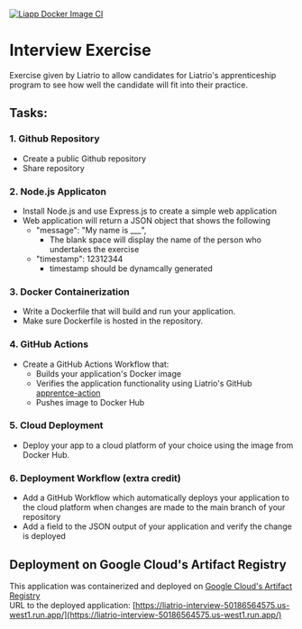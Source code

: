 [![Liapp Docker Image CI](https://github.com/MichaelDavisLiatrioInterview/Interview_Exercise/actions/workflows/docker_actions.yml/badge.svg?branch=master)](https://github.com/MichaelDavisLiatrioInterview/Interview_Exercise/actions/workflows/docker_actions.yml)

# Interview Exercise
Exercise given by Liatrio to allow candidates for Liatrio's apprenticeship program to see how well the candidate will fit into their practice.

## Tasks:
### 1. Github Repository
   * Create a public Github repository
   * Share repository
### 2. Node.js Applicaton
   * Install Node.js and use Express.js to create a simple web application
   * Web application will return a JSON object that shows the following
       - "message": "My name is ___",
           - The blank space will display the name of the person who undertakes the exercise
       - "timestamp": 12312344
           - timestamp should be dynamcally generated
### 3. Docker Containerization
   * Write a Dockerfile that will build and run your application.
   * Make sure Dockerfile is hosted in the repository.
### 4. GitHub Actions
   * Create a GitHub Actions Workflow that:
      - Builds your application's Docker image
      - Verifies the application functionality using Liatrio's GitHub [apprentce-action](https://github.com/liatrio/github-actions/tree/master/apprentice-action)
      - Pushes image to Docker Hub
### 5. Cloud Deployment
   * Deploy your app to a cloud platform of your choice using the image from Docker Hub.
### 6. Deployment Workflow (extra credit)
   * Add a GitHub Workflow which automatically deploys your application to the cloud platform when changes are made to the main branch of your repository
   * Add a field to the JSON output of your application and verify the change is deployed

## Deployment on Google Cloud's Artifact Registry
This application was containerized and deployed on [Google Cloud's Artifact Registry](https://cloud.google.com/artifact-registry/docs)<br>
URL to the deployed application: [https://liatrio-interview-50186564575.us-west1.run.app/](https://liatrio-interview-50186564575.us-west1.run.app/)

